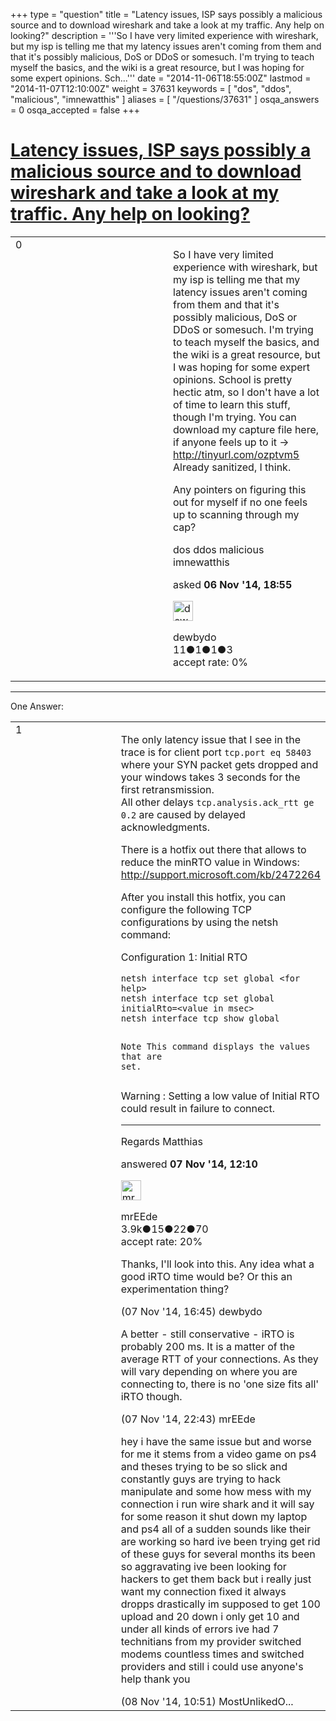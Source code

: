 +++
type = "question"
title = "Latency issues, ISP says possibly a malicious source and to download wireshark and take a look at my traffic. Any help on looking?"
description = '''So I have very limited experience with wireshark, but my isp is telling me that my latency issues aren&#x27;t coming from them and that it&#x27;s possibly malicious, DoS or DDoS or somesuch. I&#x27;m trying to teach myself the basics, and the wiki is a great resource, but I was hoping for some expert opinions. Sch...'''
date = "2014-11-06T18:55:00Z"
lastmod = "2014-11-07T12:10:00Z"
weight = 37631
keywords = [ "dos", "ddos", "malicious", "imnewatthis" ]
aliases = [ "/questions/37631" ]
osqa_answers = 0
osqa_accepted = false
+++

<div class="headNormal">

# [Latency issues, ISP says possibly a malicious source and to download wireshark and take a look at my traffic. Any help on looking?](/questions/37631/latency-issues-isp-says-possibly-a-malicious-source-and-to-download-wireshark-and-take-a-look-at-my-traffic-any-help-on-looking)

</div>

<div id="main-body">

<div id="askform">

<table id="question-table" style="width:100%;"><colgroup><col style="width: 50%" /><col style="width: 50%" /></colgroup><tbody><tr class="odd"><td style="width: 30px; vertical-align: top"><div class="vote-buttons"><div id="post-37631-score" class="post-score" title="current number of votes">0</div><div id="favorite-count" class="favorite-count"></div></div></td><td><div id="item-right"><div class="question-body"><p>So I have very limited experience with wireshark, but my isp is telling me that my latency issues aren't coming from them and that it's possibly malicious, DoS or DDoS or somesuch. I'm trying to teach myself the basics, and the wiki is a great resource, but I was hoping for some expert opinions. School is pretty hectic atm, so I don't have a lot of time to learn this stuff, though I'm trying. You can download my capture file here, if anyone feels up to it -&gt; <a href="http://tinyurl.com/ozptvm5">http://tinyurl.com/ozptvm5</a> Already sanitized, I think.</p><p>Any pointers on figuring this out for myself if no one feels up to scanning through my cap?</p></div><div id="question-tags" class="tags-container tags">dos ddos malicious imnewatthis</div><div id="question-controls" class="post-controls"></div><div class="post-update-info-container"><div class="post-update-info post-update-info-user"><p>asked <strong>06 Nov '14, 18:55</strong></p><img src="https://secure.gravatar.com/avatar/195e92f650378f4a0c5170d34b868ace?s=32&amp;d=identicon&amp;r=g" class="gravatar" width="32" height="32" alt="dewbydo&#39;s gravatar image" /><p>dewbydo<br />
<span class="score" title="11 reputation points">11</span><span title="1 badges"><span class="badge1">●</span><span class="badgecount">1</span></span><span title="1 badges"><span class="silver">●</span><span class="badgecount">1</span></span><span title="3 badges"><span class="bronze">●</span><span class="badgecount">3</span></span><br />
<span class="accept_rate" title="Rate of the user&#39;s accepted answers">accept rate:</span> <span title="dewbydo has no accepted answers">0%</span></p></div></div><div id="comments-container-37631" class="comments-container"></div><div id="comment-tools-37631" class="comment-tools"></div><div class="clear"></div><div id="comment-37631-form-container" class="comment-form-container"></div><div class="clear"></div></div></td></tr></tbody></table>

------------------------------------------------------------------------

<div class="tabBar">

<span id="sort-top"></span>

<div class="headQuestions">

One Answer:

</div>

</div>

<span id="37666"></span>

<div id="answer-container-37666" class="answer">

<table style="width:100%;"><colgroup><col style="width: 50%" /><col style="width: 50%" /></colgroup><tbody><tr class="odd"><td style="width: 30px; vertical-align: top"><div class="vote-buttons"><div id="post-37666-score" class="post-score" title="current number of votes">1</div></div></td><td><div class="item-right"><div class="answer-body"><p>The only latency issue that I see in the trace is for client port <code>tcp.port eq 58403</code> where your SYN packet gets dropped and your windows takes 3 seconds for the first retransmission.<br />
All other delays <code>tcp.analysis.ack_rtt ge 0.2</code> are caused by delayed acknowledgments.</p><p>There is a hotfix out there that allows to reduce the minRTO value in Windows: <a href="http://support.microsoft.com/kb/2472264">http://support.microsoft.com/kb/2472264</a></p><p>After you install this hotfix, you can configure the following TCP configurations by using the netsh command:</p><p>Configuration 1: Initial RTO</p><pre><code>netsh interface tcp set global &lt;for help&gt;
netsh interface tcp set global initialRto=&lt;value in msec&gt;
netsh interface tcp show global

Note This command displays the values that are set.</code></pre><p>Warning : Setting a low value of Initial RTO could result in failure to connect.</p><hr /><p>Regards Matthias</p></div><div class="answer-controls post-controls"></div><div class="post-update-info-container"><div class="post-update-info post-update-info-user"><p>answered <strong>07 Nov '14, 12:10</strong></p><img src="https://secure.gravatar.com/avatar/5500bd1decb766660522dfb347eedc49?s=32&amp;d=identicon&amp;r=g" class="gravatar" width="32" height="32" alt="mrEEde&#39;s gravatar image" /><p>mrEEde<br />
<span class="score" title="3892 reputation points"><span>3.9k</span></span><span title="15 badges"><span class="badge1">●</span><span class="badgecount">15</span></span><span title="22 badges"><span class="silver">●</span><span class="badgecount">22</span></span><span title="70 badges"><span class="bronze">●</span><span class="badgecount">70</span></span><br />
<span class="accept_rate" title="Rate of the user&#39;s accepted answers">accept rate:</span> <span title="mrEEde has 48 accepted answers">20%</span> </br></p></div></div><div id="comments-container-37666" class="comments-container"><span id="37679"></span><div id="comment-37679" class="comment"><div id="post-37679-score" class="comment-score"></div><div class="comment-text"><p>Thanks, I'll look into this. Any idea what a good iRTO time would be? Or this an experimentation thing?</p></div><div id="comment-37679-info" class="comment-info"><span class="comment-age">(07 Nov '14, 16:45)</span> dewbydo</div></div><span id="37684"></span><div id="comment-37684" class="comment"><div id="post-37684-score" class="comment-score"></div><div class="comment-text"><p>A better - still conservative - iRTO is probably 200 ms. It is a matter of the average RTT of your connections. As they will vary depending on where you are connecting to, there is no 'one size fits all' iRTO though.</p></div><div id="comment-37684-info" class="comment-info"><span class="comment-age">(07 Nov '14, 22:43)</span> mrEEde</div></div><span id="37699"></span><div id="comment-37699" class="comment"><div id="post-37699-score" class="comment-score"></div><div class="comment-text"><p>hey i have the same issue but and worse for me it stems from a video game on ps4 and theses trying to be so slick and constantly guys are trying to hack manipulate and some how mess with my connection i run wire shark and it will say for some reason it shut down my laptop and ps4 all of a sudden sounds like their are working so hard ive been trying get rid of these guys for several months its been so aggravating ive been looking for hackers to get them back but i really just want my connection fixed it always dropps drastically im supposed to get 100 upload and 20 down i only get 10 and under all kinds of errors ive had 7 technitians from my provider switched modems countless times and switched providers and still i could use anyone's help thank you<br />
</p></div><div id="comment-37699-info" class="comment-info"><span class="comment-age">(08 Nov '14, 10:51)</span> MostUnlikedO...</div></div></div><div id="comment-tools-37666" class="comment-tools"></div><div class="clear"></div><div id="comment-37666-form-container" class="comment-form-container"></div><div class="clear"></div></div></td></tr></tbody></table>

</div>

<div class="paginator-container-left">

</div>

</div>

</div>

